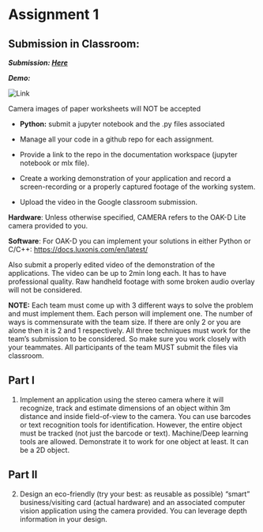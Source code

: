 # Assignment 1

## Submission in Classroom:

**_Submission: [Here](https://github.com/brentonjackson/csc-4980/blob/master/Assignment4/Assignment%204.ipynb)_**

**_Demo:_**

![Link](.gif)

Camera images of paper worksheets will NOT be accepted

- **Python:** submit a jupyter notebook and the .py files associated

- Manage all your code in a github repo for each assignment.

- Provide a link to the repo in the documentation workspace
  (jupyter notebook or mlx file).

- Create a working demonstration of your application and record a screen-recording or a properly captured footage of the working system.
- Upload the video in the Google classroom submission.

**Hardware**: Unless otherwise specified, CAMERA refers to the OAK-D Lite camera provided to you.

**Software**:
For OAK-D you can implement your solutions in either Python or
C/C++: https://docs.luxonis.com/en/latest/

Also submit a properly edited video of the demonstration of the applications.
The video can be up to 2min long each. It has to have professional quality. Raw handheld footage with some broken
audio overlay will not be considered.

**NOTE:**
Each team must come up with 3 different ways to solve the problem and must implement them.
Each person will implement one. The number of ways is commensurate with the team size. If
there are only 2 or you are alone then it is 2 and 1 respectively.
All three techniques must work for the team’s submission to be considered. So make sure you
work closely with your teammates.
All participants of the team MUST submit the files via classroom.

## Part I

1. Implement an application using the stereo camera where it will recognize, track and
   estimate dimensions of an object within 3m distance and inside field-of-view to the
   camera. You can use barcodes or text recognition tools for identification. However, the
   entire object must be tracked (not just the barcode or text). Machine/Deep learning tools
   are allowed. Demonstrate it to work for one object at least. It can be a 2D object.

## Part II

2. Design an eco-friendly (try your best: as reusable as possible) “smart” business/visiting
   card (actual hardware) and an associated computer vision application using the camera
   provided. You can leverage depth information in your design.
